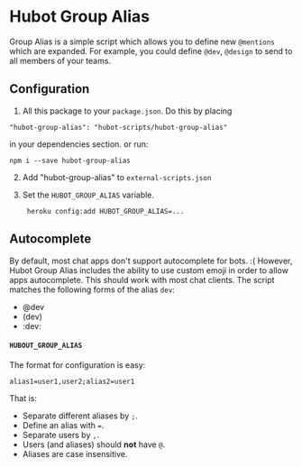 # Hubot Group Alias

Group Alias is a simple script which allows you to define new `@mentions` which are expanded. For example, you could define `@dev`, `@design` to send to all members of your teams.

## Configuration
1. All this package to your `package.json`. Do this by placing
```
"hubot-group-alias": "hubot-scripts/hubot-group-alias"
```
in your dependencies section.
or run:
```
npm i --save hubot-group-alias
```

2. Add "hubot-group-alias" to `external-scripts.json`
3. Set the `HUBOT_GROUP_ALIAS` variable.

        heroku config:add HUBOT_GROUP_ALIAS=...

## Autocomplete
By default, most chat apps don't support autocomplete for bots. :(
However, Hubot Group Alias includes the ability to use custom emoji in order to allow apps autocomplete. This should work with most chat clients. 
The script matches the following forms of the alias `dev`:

* @dev
* (dev)
* :dev:

####   `HUBOUT_GROUP_ALIAS`
The format for configuration is easy:

    alias1=user1,user2;alias2=user1

That is:

* Separate different aliases by `;`.
* Define an alias with `=`.
* Separate users by `,`.
* Users (and aliases) should __not__ have `@`.
* Aliases are case insensitive.
